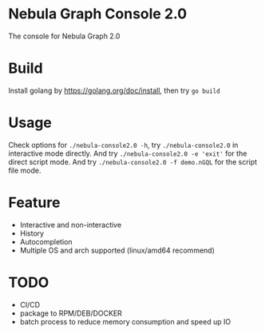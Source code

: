 # Nebula Graph Console 2.0

The console for Nebula Graph 2.0

# Build

Install golang by https://golang.org/doc/install, then try `go build`

# Usage

Check options for `./nebula-console2.0 -h`, try `./nebula-console2.0` in interactive mode directly.
And try `./nebula-console2.0 -e 'exit'` for the direct script mode.
And try `./nebula-console2.0 -f demo.nGQL` for the script file mode.

# Feature

- Interactive and non-interactive
- History
- Autocompletion
- Multiple OS and arch supported (linux/amd64 recommend)

# TODO

- CI/CD
- package to RPM/DEB/DOCKER
- batch process to reduce memory consumption and speed up IO
